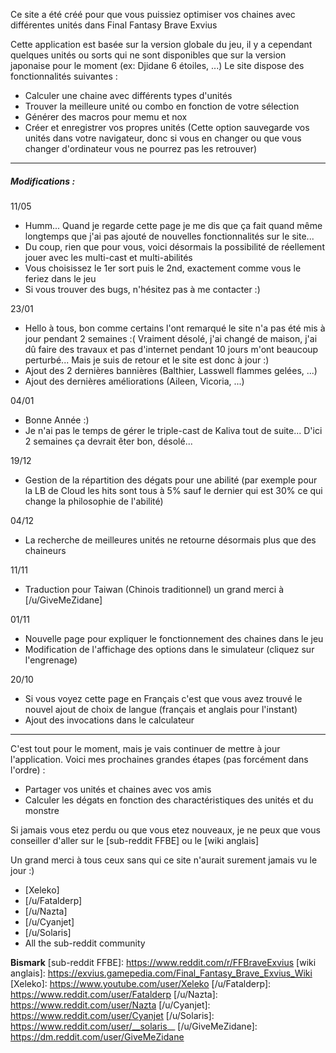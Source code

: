 Ce site a été créé pour que vous puissiez optimiser vos chaines avec différentes unités dans Final Fantasy Brave Exvius

Cette application est basée sur la version globale du jeu, il y a cependant quelques unités ou sorts qui ne sont disponibles que sur la version japonaise pour le moment (ex: Djidane 6 étoiles, ...)
Le site dispose des fonctionnalités suivantes :
 - Calculer une chaine avec différents types d'unités
 - Trouver la meilleure unité ou combo en fonction de votre sélection
 - Générer des macros pour memu et nox
 - Créer et enregistrer vos propres unités (Cette option sauvegarde vos unités dans votre navigateur, donc si vous en changer ou que vous changer d'ordinateur vous ne pourrez pas les retrouver)

---

##### Modifications :

11/05
- Humm... Quand je regarde cette page je me dis que ça fait quand même longtemps que j'ai pas ajouté de nouvelles fonctionnalités sur le site...
- Du coup, rien que pour vous, voici désormais la possibilité de réellement jouer avec les multi-cast et multi-abilités
- Vous choisissez le 1er sort puis le 2nd, exactement comme vous le feriez dans le jeu
- Si vous trouver des bugs, n'hésitez pas à me contacter :)

23/01
 - Hello à tous, bon comme certains l'ont remarqué le site n'a pas été mis à jour pendant 2 semaines :( Vraiment désolé, j'ai changé de maison, j'ai dû faire des travaux et pas d'internet pendant 10 jours m'ont beaucoup perturbé... Mais je suis de retour et le site est donc à jour :)
 - Ajout des 2 dernières bannières (Balthier, Lasswell flammes gelées, ...)
 - Ajout des dernières améliorations (Aileen, Vicoria, ...)

04/01
 - Bonne Année :)
 - Je n'ai pas le temps de gérer le triple-cast de Kaliva tout de suite... D'ici 2 semaines ça devrait êter bon, désolé...

19/12
 - Gestion de la répartition des dégats pour une abilité (par exemple pour la LB de Cloud les hits sont tous à 5% sauf le dernier qui est 30% ce qui change la philosophie de l'abilité)

04/12
- La recherche de meilleures unités ne retourne désormais plus que des chaineurs

11/11
 - Traduction pour Taiwan (Chinois traditionnel) un grand merci à [/u/GiveMeZidane]

01/11
 - Nouvelle page pour expliquer le fonctionnement des chaines dans le jeu
 - Modification de l'affichage des options dans le simulateur (cliquez sur l'engrenage)

20/10
 - Si vous voyez cette page en Français c'est que vous avez trouvé le nouvel ajout de choix de langue (français et anglais pour l'instant)
 - Ajout des invocations dans le calculateur

---

C'est tout pour le moment, mais je vais continuer de mettre à jour l'application.
Voici mes prochaines grandes étapes (pas forcément dans l'ordre) :
 - Partager vos unités et chaines avec vos amis
 - Calculer les dégats en fonction des charactéristiques des unités et du monstre

Si jamais vous etez perdu ou que vous etez nouveaux, je ne peux que vous conseiller d'aller sur le [sub-reddit FFBE] ou le [wiki anglais]

Un grand merci à tous ceux sans qui ce site n'aurait surement jamais vu le jour :)
 - [Xeleko]
 - [/u/Fatalderp]
 - [/u/Nazta]
 - [/u/Cyanjet]
 - [/u/Solaris]
 - All the sub-reddit community

**Bismark**
[sub-reddit FFBE]: https://www.reddit.com/r/FFBraveExvius
[wiki anglais]: https://exvius.gamepedia.com/Final_Fantasy_Brave_Exvius_Wiki
[Xeleko]: https://www.youtube.com/user/Xeleko
[/u/Fatalderp]: https://www.reddit.com/user/Fatalderp
[/u/Nazta]: https://www.reddit.com/user/Nazta
[/u/Cyanjet]: https://www.reddit.com/user/Cyanjet
[/u/Solaris]: https://www.reddit.com/user/__solaris__
[/u/GiveMeZidane]: https://dm.reddit.com/user/GiveMeZidane
